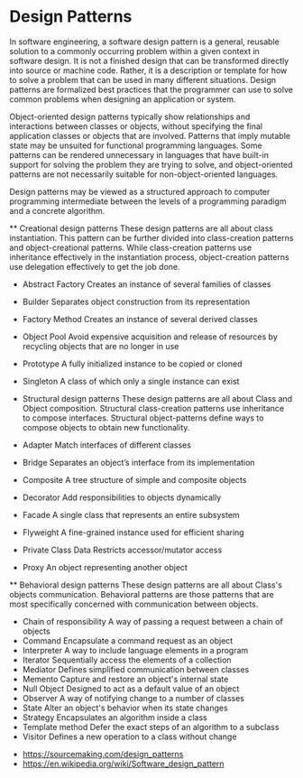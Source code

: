 # Design Patterns

In software engineering, a software design pattern is a general, reusable solution to a commonly occurring problem within a given context in software design. It is not a finished design that can be transformed directly into source or machine code. Rather, it is a description or template for how to solve a problem that can be used in many different situations. Design patterns are formalized best practices that the programmer can use to solve common problems when designing an application or system.

Object-oriented design patterns typically show relationships and interactions between classes or objects, without specifying the final application classes or objects that are involved. Patterns that imply mutable state may be unsuited for functional programming languages. Some patterns can be rendered unnecessary in languages that have built-in support for solving the problem they are trying to solve, and object-oriented patterns are not necessarily suitable for non-object-oriented languages.

Design patterns may be viewed as a structured approach to computer programming intermediate between the levels of a programming paradigm and a concrete algorithm.

** Creational design patterns
These design patterns are all about class instantiation. This pattern can be further divided into class-creation patterns and object-creational patterns. While class-creation patterns use inheritance effectively in the instantiation process, object-creation patterns use delegation effectively to get the job done.

* Abstract Factory
Creates an instance of several families of classes
* Builder
Separates object construction from its representation
* Factory Method
Creates an instance of several derived classes
* Object Pool
Avoid expensive acquisition and release of resources by recycling objects that are no longer in use
* Prototype
A fully initialized instance to be copied or cloned
* Singleton
A class of which only a single instance can exist

* Structural design patterns
These design patterns are all about Class and Object composition. Structural class-creation patterns use inheritance to compose interfaces. Structural object-patterns define ways to compose objects to obtain new functionality.

* Adapter
Match interfaces of different classes
* Bridge
Separates an object’s interface from its implementation
* Composite
A tree structure of simple and composite objects
* Decorator
Add responsibilities to objects dynamically
* Facade
A single class that represents an entire subsystem
* Flyweight
A fine-grained instance used for efficient sharing
* Private Class Data
Restricts accessor/mutator access
* Proxy
An object representing another object

** Behavioral design patterns
These design patterns are all about Class's objects communication. Behavioral patterns are those patterns that are most specifically concerned with communication between objects.

* Chain of responsibility
A way of passing a request between a chain of objects
* Command
Encapsulate a command request as an object
* Interpreter
A way to include language elements in a program
* Iterator
Sequentially access the elements of a collection
* Mediator
Defines simplified communication between classes
* Memento
Capture and restore an object's internal state
* Null Object
Designed to act as a default value of an object
* Observer
A way of notifying change to a number of classes
* State
Alter an object's behavior when its state changes
* Strategy
Encapsulates an algorithm inside a class
* Template method
Defer the exact steps of an algorithm to a subclass
* Visitor
Defines a new operation to a class without change



- https://sourcemaking.com/design_patterns
- https://en.wikipedia.org/wiki/Software_design_pattern
